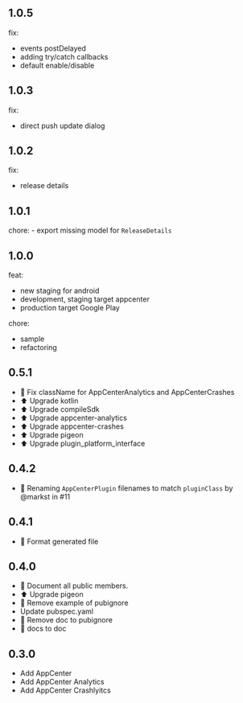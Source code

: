 ## 1.0.5
fix: 
 - events postDelayed
 - adding try/catch callbacks
 - default enable/disable
## 1.0.3
fix: 
- direct push update dialog
## 1.0.2
fix: 
- release details
## 1.0.1
chore: 
    - export missing model for `ReleaseDetails`
## 1.0.0
feat:
- new staging for android
- development, staging target appcenter
- production target Google Play

chore: 
- sample
- refactoring
## 0.5.1

* 📝 Fix className for AppCenterAnalytics and AppCenterCrashes
* ⬆️ Upgrade kotlin
* ⬆️ Upgrade compileSdk
* ⬆️ Upgrade appcenter-analytics
* ⬆️ Upgrade appcenter-crashes
* ⬆️ Upgrade pigeon
* ⬆️ Upgrade plugin_platform_interface

## 0.4.2

* 🐛 Renaming `AppCenterPlugin` filenames to match `pluginClass` by @markst in #11

## 0.4.1

* 🎨 Format generated file

## 0.4.0

* 📝 Document all public members.
* ⬆️ Upgrade pigeon
* 🙈 Remove example of pubignore
* Update pubspec.yaml
* 🙈 Remove doc to pubignore
* 🚚 docs to doc

## 0.3.0

* Add AppCenter
* Add AppCenter Analytics
* Add AppCenter Crashlyitcs
